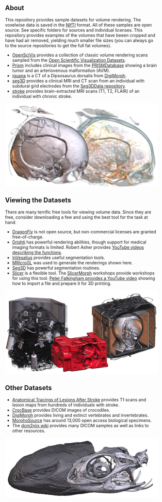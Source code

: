 ## About

This repository provides sample datasets for volume rendering. The voxelwise data is saved in the [NIfTI](https://nifti.nimh.nih.gov/nifti-1/data) format. All of these samples are open source. See specific folders for sources and individual licenses. This repository provides examples of the volumes that have beeen cropped and have had air removed, yielding much smaller file sizes (you can always go to the source repositories to get the full fat volumes).

 - [OpenSciVis](OpenSciVis/README.md) provides a collection of classic volume rendering scans sampled from the [Open Scientific Visualization Datasets](https://klacansky.com/open-scivis-datasets/).
 - [Prism](Prism/README.md) includes clinical images from the [PRISMDatabase](https://github.com/IbisNeuronav/PRISMDatabase) showing a brain tumor and an arteriovenous malformation (AVM).
 - [iguana](iguana/README.md) is a CT of a Dipsosaurus dorsalis from [DigiMorph](http://digimorph.org/specimens/Dipsosaurus_dorsalis/).
 - [seg3D](seg3D/README.md) provides a clinical MRI and CT scan from an individual with subdural grid electrodes from the [Seg3DData repository](https://github.com/CIBC-Internal/Seg3DData).
 - [stroke](stroke/README.md) provides brain-extracted MRI scans (T1, T2, FLAIR) of an individual with chronic stroke.

![CT](CT.jpg)
 
## Viewing the Datasets

There are many terrific free tools for viewing volume data. Since they are free, consider downloading a few and using the best tool for the task at hand.

 - [DragonFly](https://www.theobjects.com/dragonfly/get-non-commercial-licensing-program.html) is not open source, but non-commercial licenses are granted free-of-charge.
 - [Drishti](https://github.com/nci/drishti) has powerful rendering abilities, though support for medical imaging formats is limited. Robert Asher provides [YouTube videos describing the functions](https://www.youtube.com/channel/UCIpfqI07qSnCSBxe3JvdgSg/videos).
 - [InVesalius](https://invesalius.github.io) provides useful segmentation tools.
 - [MRIcroGL](https://www.nitrc.org/projects/mricrogl) was used to generate the renderings shown here.
 - [Seg3D](https://www.sci.utah.edu/cibc-software/seg3d.html) has powerful segmentation routines.
 - [Slicer](https://www.slicer.org) is a flexible tool. The [SlicerMorph](https://github.com/SlicerMorph/W_2020) workshops provide workshops for using this tool. [
Peter Falkingham provides a YouTube video](https://www.youtube.com/watch?v=dnwfKBj4WTs&feature=youtu.be) showing how to import a file and prepare it for 3D printing.

![Various things](things.jpg)

## Other Datasets

 - [Anatomical Tracings of Lesions After Stroke](https://github.com/npnl/ATLAS) provides T1 scans and lesion maps from  hundreds of individuals with stroke.
 - [CrocBase](https://osf.io/6zamj/) provides DICOM images of crocodiles.
 - [DigiMorph](http://digimorph.org/listallapplets.phtml?mt=6) provides living and extinct vertebrates and invertebrates.
 - [MorphoSource](https://www.morphosource.org) has around 13,000 open access biological specimens.
 - The [dcm2niix wiki](https://www.nitrc.org/plugins/mwiki/index.php/dcm2nii:MainPage#Sample_DICOM_Images) provides many DICOM samples as well as links to other resources.
 
![Iguana](iguana.jpg)
